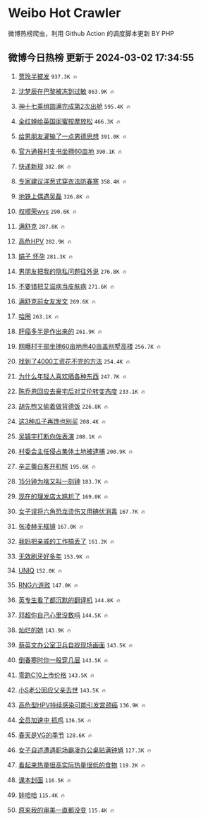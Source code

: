 # Weibo Hot Crawler 



微博热榜爬虫，利用 Github Action 的调度脚本更新 BY PHP 


## 微博今日热榜 更新于 2024-03-02 17:34:55 
1. [贾玲半披发](https://s.weibo.com/weibo?q=%23%E8%B4%BE%E7%8E%B2%E5%8D%8A%E6%8A%AB%E5%8F%91%23&t=31&band_rank=1&Refer=top) `937.3K 🔥` 

1. [沈梦辰在巴黎被冻到过敏](https://s.weibo.com/weibo?q=%23%E6%B2%88%E6%A2%A6%E8%BE%B0%E5%9C%A8%E5%B7%B4%E9%BB%8E%E8%A2%AB%E5%86%BB%E5%88%B0%E8%BF%87%E6%95%8F%23&t=31&band_rank=2&Refer=top) `863.9K 🔥` 

1. [神十七乘组圆满完成第2次出舱](https://s.weibo.com/weibo?q=%23%E7%A5%9E%E5%8D%81%E4%B8%83%E4%B9%98%E7%BB%84%E5%9C%86%E6%BB%A1%E5%AE%8C%E6%88%90%E7%AC%AC2%E6%AC%A1%E5%87%BA%E8%88%B1%23&t=31&band_rank=3&Refer=top) `595.4K 🔥` 

1. [全红婵给英国闺蜜按摩放松](https://s.weibo.com/weibo?q=%23%E5%85%A8%E7%BA%A2%E5%A9%B5%E7%BB%99%E8%8B%B1%E5%9B%BD%E9%97%BA%E8%9C%9C%E6%8C%89%E6%91%A9%E6%94%BE%E6%9D%BE%23&t=31&band_rank=4&Refer=top) `466.3K 🔥` 

1. [给男朋友灌输了一点男德思想](https://s.weibo.com/weibo?q=%23%E7%BB%99%E7%94%B7%E6%9C%8B%E5%8F%8B%E7%81%8C%E8%BE%93%E4%BA%86%E4%B8%80%E7%82%B9%E7%94%B7%E5%BE%B7%E6%80%9D%E6%83%B3%23&t=31&band_rank=5&Refer=top) `391.0K 🔥` 

1. [官方通报村支书坐拥60亩地](https://s.weibo.com/weibo?q=%23%E5%AE%98%E6%96%B9%E9%80%9A%E6%8A%A5%E6%9D%91%E6%94%AF%E4%B9%A6%E5%9D%90%E6%8B%A560%E4%BA%A9%E5%9C%B0%23&t=31&band_rank=6&Refer=top) `390.1K 🔥` 

1. [快递新规](https://s.weibo.com/weibo?q=%23%E5%BF%AB%E9%80%92%E6%96%B0%E8%A7%84%23&t=31&band_rank=7&Refer=top) `382.8K 🔥` 

1. [专家建议洋葱式穿衣法防春寒](https://s.weibo.com/weibo?q=%23%E4%B8%93%E5%AE%B6%E5%BB%BA%E8%AE%AE%E6%B4%8B%E8%91%B1%E5%BC%8F%E7%A9%BF%E8%A1%A3%E6%B3%95%E9%98%B2%E6%98%A5%E5%AF%92%23&t=31&band_rank=8&Refer=top) `358.4K 🔥` 

1. [地铁上偶遇吴磊](https://s.weibo.com/weibo?q=%23%E5%9C%B0%E9%93%81%E4%B8%8A%E5%81%B6%E9%81%87%E5%90%B4%E7%A3%8A%23&t=31&band_rank=9&Refer=top) `326.8K 🔥` 

1. [权顺荣wvs](https://s.weibo.com/weibo?q=%E6%9D%83%E9%A1%BA%E8%8D%A3wvs&t=31&band_rank=10&Refer=top) `290.6K 🔥` 

1. [满舒克](https://s.weibo.com/weibo?q=%E6%BB%A1%E8%88%92%E5%85%8B&t=31&band_rank=11&Refer=top) `287.0K 🔥` 

1. [高危HPV](https://s.weibo.com/weibo?q=%E9%AB%98%E5%8D%B1HPV&t=31&band_rank=12&Refer=top) `282.9K 🔥` 

1. [娟子 怀孕](https://s.weibo.com/weibo?q=%E5%A8%9F%E5%AD%90%20%E6%80%80%E5%AD%95&t=31&band_rank=13&Refer=top) `281.3K 🔥` 

1. [男朋友把我的隐私问题往外说](https://s.weibo.com/weibo?q=%23%E7%94%B7%E6%9C%8B%E5%8F%8B%E6%8A%8A%E6%88%91%E7%9A%84%E9%9A%90%E7%A7%81%E9%97%AE%E9%A2%98%E5%BE%80%E5%A4%96%E8%AF%B4%23&t=31&band_rank=14&Refer=top) `276.8K 🔥` 

1. [不要错把艾滋病当皮肤病](https://s.weibo.com/weibo?q=%23%E4%B8%8D%E8%A6%81%E9%94%99%E6%8A%8A%E8%89%BE%E6%BB%8B%E7%97%85%E5%BD%93%E7%9A%AE%E8%82%A4%E7%97%85%23&t=31&band_rank=15&Refer=top) `271.6K 🔥` 

1. [满舒克前女友发文](https://s.weibo.com/weibo?q=%23%E6%BB%A1%E8%88%92%E5%85%8B%E5%89%8D%E5%A5%B3%E5%8F%8B%E5%8F%91%E6%96%87%23&t=31&band_rank=16&Refer=top) `269.6K 🔥` 

1. [哈圈](https://s.weibo.com/weibo?q=%E5%93%88%E5%9C%88&t=31&band_rank=17&Refer=top) `263.1K 🔥` 

1. [肝癌多半是作出来的](https://s.weibo.com/weibo?q=%23%E8%82%9D%E7%99%8C%E5%A4%9A%E5%8D%8A%E6%98%AF%E4%BD%9C%E5%87%BA%E6%9D%A5%E7%9A%84%23&t=31&band_rank=18&Refer=top) `261.9K 🔥` 

1. [网曝村干部坐拥60亩地用40亩盖别墅高楼](https://s.weibo.com/weibo?q=%23%E7%BD%91%E6%9B%9D%E6%9D%91%E5%B9%B2%E9%83%A8%E5%9D%90%E6%8B%A560%E4%BA%A9%E5%9C%B0%E7%94%A840%E4%BA%A9%E7%9B%96%E5%88%AB%E5%A2%85%E9%AB%98%E6%A5%BC%23&t=31&band_rank=19&Refer=top) `256.7K 🔥` 

1. [找到了4000工资花不完的方法](https://s.weibo.com/weibo?q=%23%E6%89%BE%E5%88%B0%E4%BA%864000%E5%B7%A5%E8%B5%84%E8%8A%B1%E4%B8%8D%E5%AE%8C%E7%9A%84%E6%96%B9%E6%B3%95%23&t=31&band_rank=20&Refer=top) `254.4K 🔥` 

1. [为什么年轻人喜欢晒各种东西](https://s.weibo.com/weibo?q=%23%E4%B8%BA%E4%BB%80%E4%B9%88%E5%B9%B4%E8%BD%BB%E4%BA%BA%E5%96%9C%E6%AC%A2%E6%99%92%E5%90%84%E7%A7%8D%E4%B8%9C%E8%A5%BF%23&t=31&band_rank=21&Refer=top) `247.7K 🔥` 

1. [陈乔恩回应去豪宅后对艾伦转变态度](https://s.weibo.com/weibo?q=%23%E9%99%88%E4%B9%94%E6%81%A9%E5%9B%9E%E5%BA%94%E5%8E%BB%E8%B1%AA%E5%AE%85%E5%90%8E%E5%AF%B9%E8%89%BE%E4%BC%A6%E8%BD%AC%E5%8F%98%E6%80%81%E5%BA%A6%23&t=31&band_rank=22&Refer=top) `233.1K 🔥` 

1. [胡先煦又偷着做背德饭](https://s.weibo.com/weibo?q=%E8%83%A1%E5%85%88%E7%85%A6%E5%8F%88%E5%81%B7%E7%9D%80%E5%81%9A%E8%83%8C%E5%BE%B7%E9%A5%AD&t=31&band_rank=23&Refer=top) `226.8K 🔥` 

1. [这3种瓜子再馋也别买](https://s.weibo.com/weibo?q=%23%E8%BF%993%E7%A7%8D%E7%93%9C%E5%AD%90%E5%86%8D%E9%A6%8B%E4%B9%9F%E5%88%AB%E4%B9%B0%23&t=31&band_rank=24&Refer=top) `208.4K 🔥` 

1. [吴镇宇打断向佐表演](https://s.weibo.com/weibo?q=%23%E5%90%B4%E9%95%87%E5%AE%87%E6%89%93%E6%96%AD%E5%90%91%E4%BD%90%E8%A1%A8%E6%BC%94%23&t=31&band_rank=25&Refer=top) `208.1K 🔥` 

1. [村委会主任侵占集体土地被逮捕](https://s.weibo.com/weibo?q=%23%E6%9D%91%E5%A7%94%E4%BC%9A%E4%B8%BB%E4%BB%BB%E4%BE%B5%E5%8D%A0%E9%9B%86%E4%BD%93%E5%9C%9F%E5%9C%B0%E8%A2%AB%E9%80%AE%E6%8D%95%23&t=31&band_rank=26&Refer=top) `200.9K 🔥` 

1. [辛芷蕾白客开机照](https://s.weibo.com/weibo?q=%23%E8%BE%9B%E8%8A%B7%E8%95%BE%E7%99%BD%E5%AE%A2%E5%BC%80%E6%9C%BA%E7%85%A7%23&t=31&band_rank=27&Refer=top) `195.6K 🔥` 

1. [15分钟为啥又叫一刻钟](https://s.weibo.com/weibo?q=%2315%E5%88%86%E9%92%9F%E4%B8%BA%E5%95%A5%E5%8F%88%E5%8F%AB%E4%B8%80%E5%88%BB%E9%92%9F%23&t=31&band_rank=28&Refer=top) `183.7K 🔥` 

1. [现在的理发店太尴尬了](https://s.weibo.com/weibo?q=%23%E7%8E%B0%E5%9C%A8%E7%9A%84%E7%90%86%E5%8F%91%E5%BA%97%E5%A4%AA%E5%B0%B4%E5%B0%AC%E4%BA%86%23&t=31&band_rank=29&Refer=top) `169.0K 🔥` 

1. [女子误将六角恐龙烫伤又用碘伏消毒](https://s.weibo.com/weibo?q=%23%E5%A5%B3%E5%AD%90%E8%AF%AF%E5%B0%86%E5%85%AD%E8%A7%92%E6%81%90%E9%BE%99%E7%83%AB%E4%BC%A4%E5%8F%88%E7%94%A8%E7%A2%98%E4%BC%8F%E6%B6%88%E6%AF%92%23&t=31&band_rank=30&Refer=top) `167.7K 🔥` 

1. [张凌赫无框镜](https://s.weibo.com/weibo?q=%23%E5%BC%A0%E5%87%8C%E8%B5%AB%E6%97%A0%E6%A1%86%E9%95%9C%23&t=31&band_rank=31&Refer=top) `167.0K 🔥` 

1. [我妈把亲戚的工作搞丢了](https://s.weibo.com/weibo?q=%23%E6%88%91%E5%A6%88%E6%8A%8A%E4%BA%B2%E6%88%9A%E7%9A%84%E5%B7%A5%E4%BD%9C%E6%90%9E%E4%B8%A2%E4%BA%86%23&t=31&band_rank=32&Refer=top) `161.2K 🔥` 

1. [无效刷牙好多年](https://s.weibo.com/weibo?q=%23%E6%97%A0%E6%95%88%E5%88%B7%E7%89%99%E5%A5%BD%E5%A4%9A%E5%B9%B4%23&t=31&band_rank=33&Refer=top) `153.9K 🔥` 

1. [UNIQ](https://s.weibo.com/weibo?q=UNIQ&t=31&band_rank=34&Refer=top) `152.0K 🔥` 

1. [RNG六连败](https://s.weibo.com/weibo?q=%23RNG%E5%85%AD%E8%BF%9E%E8%B4%A5%23&t=31&band_rank=35&Refer=top) `147.0K 🔥` 

1. [英专生看了都沉默的翻译机](https://s.weibo.com/weibo?q=%23%E8%8B%B1%E4%B8%93%E7%94%9F%E7%9C%8B%E4%BA%86%E9%83%BD%E6%B2%89%E9%BB%98%E7%9A%84%E7%BF%BB%E8%AF%91%E6%9C%BA%23&t=31&band_rank=36&Refer=top) `144.8K 🔥` 

1. [邓超你自己心里没数吗](https://s.weibo.com/weibo?q=%23%E9%82%93%E8%B6%85%E4%BD%A0%E8%87%AA%E5%B7%B1%E5%BF%83%E9%87%8C%E6%B2%A1%E6%95%B0%E5%90%97%23&t=31&band_rank=37&Refer=top) `144.5K 🔥` 

1. [灿烂的她](https://s.weibo.com/weibo?q=%E7%81%BF%E7%83%82%E7%9A%84%E5%A5%B9&t=31&band_rank=38&Refer=top) `143.9K 🔥` 

1. [蔡英文办公室卫兵自戕现场画面](https://s.weibo.com/weibo?q=%23%E8%94%A1%E8%8B%B1%E6%96%87%E5%8A%9E%E5%85%AC%E5%AE%A4%E5%8D%AB%E5%85%B5%E8%87%AA%E6%88%95%E7%8E%B0%E5%9C%BA%E7%94%BB%E9%9D%A2%23&t=31&band_rank=39&Refer=top) `143.5K 🔥` 

1. [倒春寒时你一般穿几层](https://s.weibo.com/weibo?q=%23%E5%80%92%E6%98%A5%E5%AF%92%E6%97%B6%E4%BD%A0%E4%B8%80%E8%88%AC%E7%A9%BF%E5%87%A0%E5%B1%82%23&t=31&band_rank=40&Refer=top) `143.5K 🔥` 

1. [零跑C10上市价格](https://s.weibo.com/weibo?q=%23%E9%9B%B6%E8%B7%91C10%E4%B8%8A%E5%B8%82%E4%BB%B7%E6%A0%BC%23&t=31&band_rank=41&Refer=top) `143.5K 🔥` 

1. [小S老公回应父亲去世](https://s.weibo.com/weibo?q=%23%E5%B0%8FS%E8%80%81%E5%85%AC%E5%9B%9E%E5%BA%94%E7%88%B6%E4%BA%B2%E5%8E%BB%E4%B8%96%23&t=31&band_rank=42&Refer=top) `143.5K 🔥` 

1. [高危型HPV持续感染可能引发宫颈癌](https://s.weibo.com/weibo?q=%23%E9%AB%98%E5%8D%B1%E5%9E%8BHPV%E6%8C%81%E7%BB%AD%E6%84%9F%E6%9F%93%E5%8F%AF%E8%83%BD%E5%BC%95%E5%8F%91%E5%AE%AB%E9%A2%88%E7%99%8C%23&t=31&band_rank=43&Refer=top) `136.9K 🔥` 

1. [全员加速中 抓鸡](https://s.weibo.com/weibo?q=%E5%85%A8%E5%91%98%E5%8A%A0%E9%80%9F%E4%B8%AD%20%E6%8A%93%E9%B8%A1&t=31&band_rank=44&Refer=top) `136.5K 🔥` 

1. [春天是VG的季节](https://s.weibo.com/weibo?q=%23%E6%98%A5%E5%A4%A9%E6%98%AFVG%E7%9A%84%E5%AD%A3%E8%8A%82%23&t=31&band_rank=45&Refer=top) `128.6K 🔥` 

1. [女子自述遭遇职场霸凌办公桌贴满钟馗](https://s.weibo.com/weibo?q=%23%E5%A5%B3%E5%AD%90%E8%87%AA%E8%BF%B0%E9%81%AD%E9%81%87%E8%81%8C%E5%9C%BA%E9%9C%B8%E5%87%8C%E5%8A%9E%E5%85%AC%E6%A1%8C%E8%B4%B4%E6%BB%A1%E9%92%9F%E9%A6%97%23&t=31&band_rank=46&Refer=top) `127.3K 🔥` 

1. [看起来热量很高实际热量很低的食物](https://s.weibo.com/weibo?q=%E7%9C%8B%E8%B5%B7%E6%9D%A5%E7%83%AD%E9%87%8F%E5%BE%88%E9%AB%98%E5%AE%9E%E9%99%85%E7%83%AD%E9%87%8F%E5%BE%88%E4%BD%8E%E7%9A%84%E9%A3%9F%E7%89%A9&t=31&band_rank=47&Refer=top) `119.2K 🔥` 

1. [课本封面](https://s.weibo.com/weibo?q=%E8%AF%BE%E6%9C%AC%E5%B0%81%E9%9D%A2&t=31&band_rank=48&Refer=top) `116.5K 🔥` 

1. [娃哈哈](https://s.weibo.com/weibo?q=%E5%A8%83%E5%93%88%E5%93%88&t=31&band_rank=49&Refer=top) `115.4K 🔥` 

1. [原来我的审美一直都没变](https://s.weibo.com/weibo?q=%23%E5%8E%9F%E6%9D%A5%E6%88%91%E7%9A%84%E5%AE%A1%E7%BE%8E%E4%B8%80%E7%9B%B4%E9%83%BD%E6%B2%A1%E5%8F%98%23&t=31&band_rank=50&Refer=top) `115.4K 🔥` 

